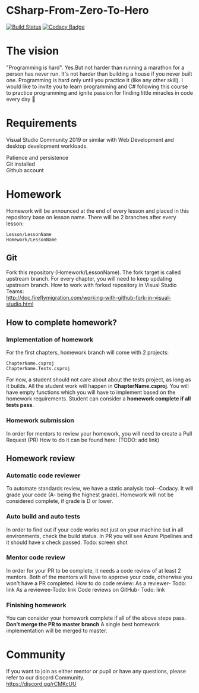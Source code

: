 # CSharp-From-Zero-To-Hero
[![Build Status](https://dev.azure.com/almantusk/From-Zero-To-Hero/_apis/build/status/csinn.CSharp-From-Zero-To-Hero?branchName=master)](https://dev.azure.com/almantusk/From-Zero-To-Hero/_build/latest?definitionId=6&branchName=master)
[![Codacy Badge](https://api.codacy.com/project/badge/Grade/a358adf21c2442cd91a4827a50213ff1)](https://www.codacy.com/manual/Almantask/CSharp-From-Zero-To-Hero?utm_source=github.com&amp;utm_medium=referral&amp;utm_content=csinn/CSharp-From-Zero-To-Hero&amp;utm_campaign=Badge_Grade)
  # The vision
"Programming is hard". Yes.But not harder than running a marathon for a person has never run. It's not harder than 
building a house if you never built one. Programming is hard only until you practice it (like any other skill). I would like to invite you to learn programming and C# following this course to practice programming and ignite passion for finding little miracles in code every day 🙂
  
  # Requirements
  Visual Studio Community 2019 or similar with Web Development and desktop development workloads.  

  Patience and persistence  
  Git installed  
  Github account  
  
  # Homework 
  Homework will be announced at the end of every lesson and placed in this repository base on lesson name. There will be 2 branches after every lesson:  
  ```
  Lesson/LessonName  
  Homework/LessonName  
  ```
  ## Git
  Fork this repository (Homework/LessonName). 
  The fork target is called upstream branch. For every chapter, you will need to keep updating upstream branch. 
  How to work with forked repository in Visual Studio Teams:  
  http://doc.fireflymigration.com/working-with-github-fork-in-visual-studio.html
  
  ## How to complete homework? 
  ### Implementation of homework
  For the first chapters, homework branch will come with 2 projects:
  ```
  ChapterName.csproj
  ChapterName.Tests.csproj
  ```
  For now, a student should not care about about the tests project, as long as it builds. 
  All the student work will happen in **ChapterName.csproj**. 
  You will have empty functions which you will have to implement based on the homework requirements. 
  Student can consider a **homework complete if all tests pass**.
  
  ### Homework submission
 
  In order for mentors to review your homework, you will need to create a Pull Request (PR) 
  How to do it can be found here: (TODO: add link) 
  
  ## Homework review
  ### Automatic code reviewer
  To automate standards review, we have a static analysis tool--Codacy. It will grade your code (A- being the highest grade). Homework will not be considered complete, if grade is D or lower. 
  ### Auto build and auto tests
  In order to find out if your code works not just on your machine but in all environments, check the build status. 
  In PR you will see Azure Pipelines and it should have x check passed. 
  Todo: screen shot
  ### Mentor code review
  In order for your PR to be complete, it needs a code review of at least 2 mentors. 
  Both of the mentors will have to approve your code, otherwise you won't have a PR completed. 
  How to do code review:
  As a reviewer- Todo: link
  As a reviewee-Todo: link
  Code reviews on GitHub- Todo: link
  
  ### Finishing homework
  You can consider your homework complete if all of the above steps pass. 
  **Don't merge the PR to master branch**
  A single best homework implementation will be merged to master. 

  

  # Community
  If you want to join as either mentor or pupil or have any questions, please refer to our discord Community.  
  https://discord.gg/rCMKcUU
  
  



 

 

